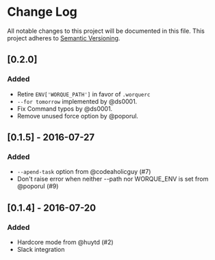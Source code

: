 # Change Log
All notable changes to this project will be documented in this file.
This project adheres to [Semantic Versioning](http://semver.org/).

## [0.2.0]
### Added
* Retire `ENV['WORQUE_PATH']` in favor of `.worquerc`
* `--for tomorrow` implemented by @ds0001.
* Fix Command typos by @ds0001.
* Remove unused force option by @poporul.

## [0.1.5] - 2016-07-27
### Added
* `--apend-task` option from @codeaholicguy (#7)
* Don't raise error when neither --path nor WORQUE_ENV is set from @poporul (#9)

## [0.1.4] - 2016-07-20
### Added
* Hardcore mode from @huytd (#2)
* Slack integration
